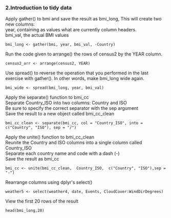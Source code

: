 ### 2.Introduction to tidy data

Apply gather() to bmi and save the result as bmi_long, This will create two new columns:
<br>year, containing as values what are currently column headers.
<br>bmi_val, the actual BMI values

```
bmi_long <- gather(bmi, year, bmi_val, -Country)
```
Run the code given to arrange() the rows of census2 by the YEAR column.
```
census2_arr <- arrange(census2, YEAR)
```
Use spread() to reverse the operation that you performed in the last exercise with gather(). In other words, 
make bmi_long wide again.
```
bmi_wide <- spread(bmi_long, year, bmi_val)
```
Apply the separate() function to bmi_cc
<br>Separate Country_ISO into two columns: Country and ISO
<br>Be sure to specify the correct separator with the sep argument
<br>Save the result to a new object called bmi_cc_clean
```
bmi_cc_clean <- separate(bmi_cc, col = "Country_ISO", into = c("Country", "ISO"), sep = "/")

```
Apply the unite() function to bmi_cc_clean
<br>Reunite the Country and ISO columns into a single column called Country_ISO
<br>Separate each country name and code with a dash (-)
<br>Save the result as bmi_cc
```
bmi_cc <- unite(bmi_cc_clean,  Country_ISO,  c("Country", "ISO"),sep = "-")
```
Rearrange columns using dplyr's select()
```
weather5 <- select(weather4, date, Events, CloudCover:WindDirDegrees)
```

View the first 20 rows of the result
```
head(bmi_long,20)
```
